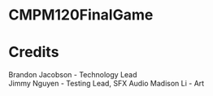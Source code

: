# CMPM120FinalGame

# Credits
Brandon Jacobson - Technology Lead  
Jimmy Nguyen - Testing Lead, SFX Audio
Madison Li - Art